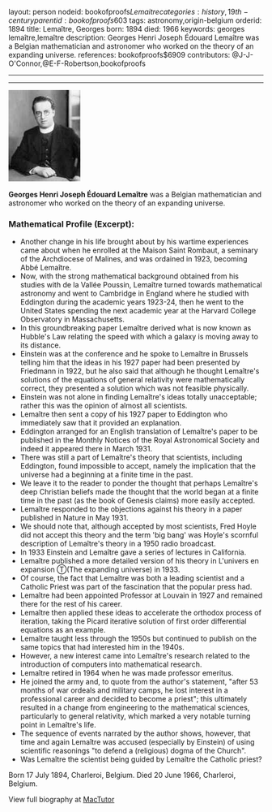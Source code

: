 layout: person
nodeid: bookofproofs$Lemaitre
categories: history,19th-century
parentid: bookofproofs$603
tags: astronomy,origin-belgium
orderid: 1894
title: Lemaître, Georges
born: 1894
died: 1966
keywords: georges lemaître,lemaître
description: Georges Henri Joseph Édouard Lemaître was a Belgian mathematician and astronomer who worked on the theory of an expanding universe.
references: bookofproofs$6909
contributors: @J-J-O'Connor,@E-F-Robertson,bookofproofs

---



---

![Lemaitre.jpg](https://github.com/bookofproofs/bookofproofs.github.io/blob/main/_sources/_assets/images/portraits/Lemaitre.jpg?raw=true)

**Georges Henri Joseph Édouard Lemaître** was a Belgian mathematician and astronomer who worked on the theory of an expanding universe.

### Mathematical Profile (Excerpt):
* Another change in his life brought about by his wartime experiences came about when he enrolled at the Maison Saint Rombaut, a seminary of the Archdiocese of Malines, and was ordained in 1923, becoming Abbé Lemaître.
* Now, with the strong mathematical background obtained from his studies with de la Vallée Poussin, Lemaître turned towards mathematical astronomy and went to Cambridge in England where he studied with Eddington during the academic years 1923-24, then he went to the United States spending the next academic year at the Harvard College Observatory in Massachusetts.
* In this groundbreaking paper Lemaître derived what is now known as Hubble's Law relating the speed with which a galaxy is moving away to its distance.
* Einstein was at the conference and he spoke to Lemaître in Brussels telling him that the ideas in his 1927 paper had been presented by Friedmann in 1922, but he also said that although he thought Lemaître's solutions of the equations of general relativity were mathematically correct, they presented a solution which was not feasible physically.
* Einstein was not alone in finding Lemaître's ideas totally unacceptable; rather this was the opinion of almost all scientists.
* Lemaître then sent a copy of his 1927 paper to Eddington who immediately saw that it provided an explanation.
* Eddington arranged for an English translation of Lemaître's paper to be published in the Monthly Notices of the Royal Astronomical Society  and indeed it appeared there in March 1931.
* There was still a part of Lemaître's theory that scientists, including Eddington, found impossible to accept, namely the implication that the universe had a beginning at a finite time in the past.
* We leave it to the reader to ponder the thought that perhaps Lemaître's deep Christian beliefs made the thought that the world began at a finite time in the past (as the book of Genesis claims) more easily accepted.
* Lemaître responded to the objections against his theory in a paper published in Nature in May 1931.
* We should note that, although accepted by most scientists, Fred Hoyle did not accept this theory and the term 'big bang' was Hoyle's scornful description of Lemaître's theory in a 1950 radio broadcast.
* In 1933 Einstein and Lemaître gave a series of lectures in California.
* Lemaître published a more detailed version of his theory in L'univers en expansion Ⓣ(The expanding universe) in 1933.
* Of course, the fact that Lemaître was both a leading scientist and a Catholic Priest was part of the fascination that the popular press had.
* Lemaître had been appointed Professor at Louvain in 1927 and remained there for the rest of his career.
* Lemaître then applied these ideas to accelerate the orthodox process of iteration, taking the Picard iterative solution of first order differential equations as an example.
* Lemaître taught less through the 1950s but continued to publish on the same topics that had interested him in the 1940s.
* However, a new interest came into Lemaître's research related to the introduction of computers into mathematical research.
* Lemaître retired in 1964 when he was made professor emeritus.
* He joined the army and, to quote from the author's statement, "after 53 months of war ordeals and military camps, he lost interest in a professional career and decided to become a priest"; this ultimately resulted in a change from engineering to the mathematical sciences, particularly to general relativity, which marked a very notable turning point in Lemaître's life.
* The sequence of events narrated by the author shows, however, that time and again Lemaître was accused (especially by Einstein) of using scientific reasonings "to defend a (religious) dogma of the Church".
* Was Lemaître the scientist being guided by Lemaître the Catholic priest?

Born 17 July 1894, Charleroi, Belgium. Died 20 June 1966, Charleroi, Belgium.

View full biography at [MacTutor](https://mathshistory.st-andrews.ac.uk/Biographies/Lemaitre/)
